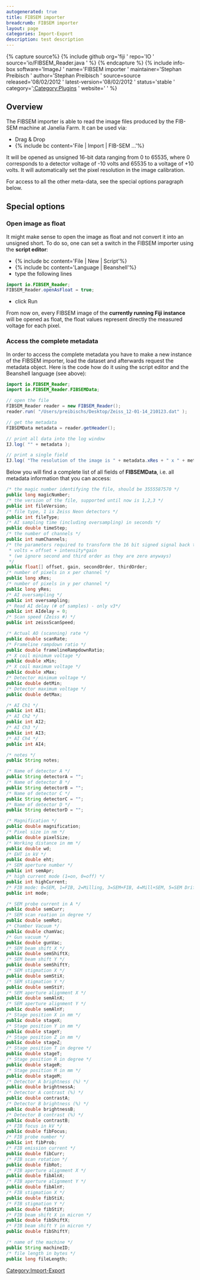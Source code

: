 ```yaml
---
autogenerated: true
title: FIBSEM importer
breadcrumb: FIBSEM importer
layout: page
categories: Import-Export
description: test description
---
```



{% capture source%}
{% include github org='fiji ' repo='IO ' source='io/FIBSEM\_Reader.java ' %}
{% endcapture %}
{% include info-box software='ImageJ ' name='FIBSEM importer ' maintainer='Stephan Preibisch ' author='Stephan Preibisch ' source=source released='08/02/2012 ' latest-version='08/02/2012 ' status='stable ' category='[:Category:Plugins](_Category_Plugins "wikilink") ' website=' ' %}

## Overview

The FIBSEM importer is able to read the image files produced by the FIB-SEM machine at Janelia Farm. It can be used via:

  - Drag & Drop
  - {% include bc content='File | Import | FIB-SEM ...'%}

It will be opened as unsigned 16-bit data ranging from 0 to 65535, where 0 corresponds to a detector voltage of -10 volts and 65535 to a voltage of +10 volts. It will automatically set the pixel resolution in the image calibration.

For access to all the other meta-data, see the special options paragraph below.

## Special options

### Open image as float

It might make sense to open the image as float and not convert it into an unsigned short. To do so, one can set a switch in the FIBSEM importer using the **script editor**:

  - {% include bc content='File | New | Script'%}
  - {% include bc content='Language | Beanshell'%}
  - type the following lines

<!-- end list -->

``` java
import io.FIBSEM_Reader;
FIBSEM_Reader.openAsFloat = true;
```

  - click Run

From now on, every FIBSEM image of the **currently running Fiji instance** will be opened as float, the float values represent directly the measured voltage for each pixel.

### Access the complete metadata

In order to access the complete metadata you have to make a new instance of the FIBSEM importer, load the dataset and afterwards request the metadata object. Here is the code how do it using the script editor and the Beanshell language (see above):

``` java
import io.FIBSEM_Reader;
import io.FIBSEM_Reader.FIBSEMData;

// open the file
FIBSEM_Reader reader = new FIBSEM_Reader();
reader.run( "/Users/preibischs/Desktop/Zeiss_12-01-14_210123.dat" );

// get the metadata
FIBSEMData metadata = reader.getHeader();

// print all data into the log window
IJ.log( "" + metadata );

// print a single field
IJ.log( "The resolution of the image is " + metadata.xRes + " x " + metadata.yRes + " pixels." );
```

Below you will find a complete list of all fields of **FIBSEMData**, i.e. all metadata information that you can access:

``` java
/* the magic number identifying the file, should be 3555587570 */
public long magicNumber;
/* the version of the file, supported until now is 1,2,3 */
public int fileVersion;
/* file type, 1 is Zeiss Neon detectors */
public int fileType;
/* AI sampling time (including oversampling) in seconds */
public double timeStep;
/* the number of channels */
public int numChannels;
/* the parameters required to transform the 16 bit signed signal back to volts:
 * volts = offset + intensity*gain
 * (we ignore second and third order as they are zero anyways)
 */
public float[] offset, gain, secondOrder, thirdOrder;
/* number of pixels in x per channel */
public long xRes;
/* number of pixels in y per channel */
public long yRes;
/* AI oversampling */
public int oversampling;
/* Read AI delay (# of samples) - only v3*/
public int AIdelay = 0;
/* Scan speed (Zeiss #) */
public int zeissScanSpeed;

/* Actual AO (scanning) rate */
public double scanRate;
/* Frameline rampdown ratio */
public double framelineRampdownRatio;
/* X coil minimum voltage */
public double xMin;
/* X coil maximum voltage */
public double xMax;
/* Detector minimum voltage */
public double detMin;
/* Detector maximum voltage */
public double detMax;

/* AI Ch1 */
public int AI1;
/* AI Ch2 */
public int AI2;
/* AI Ch3 */
public int AI3;
/* AI Ch4 */
public int AI4;

/* notes */
public String notes;

/* Name of detector A */
public String detectorA = "";
/* Name of detector B */
public String detectorB = "";
/* Name of detector C */
public String detectorC = "";
/* Name of detector D */
public String detectorD = "";

/* Magnification */
public double magnification;
/* Pixel size in nm */
public double pixelSize;
/* Working distance in mm */
public double wd;
/* EHT in kV */
public double eht;
/* SEM aperture number */
public int semApr;
/* high current mode (1=on, 0=off) */
public int highCurrent;
/* FIB mode: 0=SEM, 1=FIB, 2=Milling, 3=SEM+FIB, 4=Mill+SEM, 5=SEM Drift Correction, 6=FIB Drift Correction, 7=No Beam, 8=External, 9=External+SEM */
public int mode;

/* SEM probe current in A */
public double semCurr;
/* SEM scan roation in degree */
public double semRot;
/* Chamber Vacuum */
public double chamVac;
/* Gun vacuum */
public double gunVac;
/* SEM beam shift X */
public double semShiftX;
/* SEM beam shift Y */
public double semShiftY;
/* SEM stigmation X */
public double semStiX;
/* SEM stigmation Y */
public double semStiY;
/* SEM aperture alignment X */
public double semAlnX;
/* SEM aperture alignment Y */
public double semAlnY;
/* Stage position X in mm */
public double stageX;
/* Stage position Y in mm */
public double stageY;
/* Stage position Z in mm */
public double stageZ;
/* Stage position T in degree */
public double stageT;
/* Stage position R in degree */
public double stageR;
/* Stage position M in mm */
public double stageM;
/* Detector A brightness (%) */
public double brightnessA;
/* Detector A contrast (%) */
public double contrastA;
/* Detector B brightness (%) */
public double brightnessB;
/* Detector B contrast (%) */
public double contrastB;
/* FIB focus in kV */
public double fibFocus;
/* FIB probe number */
public int fibProb;
/* FIB emission current */
public double fibCurr;
/* FIB scan rotation */
public double fibRot;
/* FIB aperture alignment X */
public double fibAlnX;
/* FIB aperture alignment Y */
public double fibAlnY;
/* FIB stigmation X */
public double fibStiX;
/* FIB stigmation Y */
public double fibStiY;
/* FIB beam shift X in micron */
public double fibShiftX;
/* FIB beam shift Y in micron */
public double fibShiftY;

/* name of the machine */
public String machineID;
/* file length in bytes */
public long fileLength;
```

[Category:Import-Export](Category_Import-Export "wikilink")
